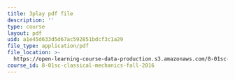 ```yaml
---
title: 3play pdf file
description: ''
type: course
layout: pdf
uid: a1e45d633d5d67ac592851bdcf3c1a29
file_type: application/pdf
file_location: >-
  https://open-learning-course-data-production.s3.amazonaws.com/8-01sc-classical-mechanics-fall-2016/a1e45d633d5d67ac592851bdcf3c1a29_oOQmu6ICxg4.pdf
course_id: 8-01sc-classical-mechanics-fall-2016
---
```

